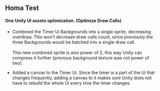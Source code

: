 ## Homa Test
#### One Unity UI assets optimization. (Optimize Draw Calls)
- Combined the Timer Ui Backgrounds into a single sprite, 
decreasing overdraw. This won't decrease draw calls count, since 
previously the three Backgrounds would be batched into a single draw call.
<br/><br/>
This new combined sprite is also power of 2, this way Unity can compress it
further (previous background texture was not power of two).


- Added a canvas to the Timer Ui. Since the timer is a part of the Ui 
that changes frequently, adding a canvas to it makes sure Unity does not 
have to rebuild the whole Ui every time the timer changes.